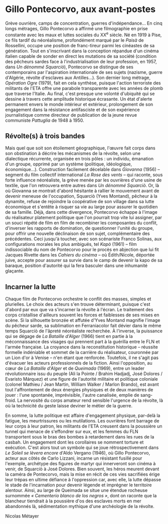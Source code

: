 # Gillo Pontecorvo, aux avant-postes

Grève ouvrière, camps de concentration, guerres d'indépendance... En cinq longs métrages, Gillo Pontecorvo a affirmé une filmographie en prise constante avec les maux et luttes sociales du XX<sup>e</sup> siècle. Né en 1919 à Pise, ce fils tardif du néoréalisme, profondément marqué par le _Paisà_ de Rossellini, occupe une position de franc-tireur parmi les cinéastes de sa génération. Tout en s'inscrivant dans la conception répandue d'un cinéma italien capable de sonder en direct les mutations de sa société (condition des pêcheurs sardes face à l'industrialisation de leur profession, en 1957, dans _Un dénommé Squarciò_), Pontecorvo se distingue de ses contemporains par l'aspiration internationale de ses sujets (nazisme, guerre d'Algérie, révolte d'esclaves aux Antilles...). Son dernier long métrage, _Opération Ogre_ (1979), fait en cela synthèse, puisque l'action terroriste des militants de l'ETA offre une parabole transparente avec les années de plomb que traverse l'Italie. Au final, c'est presque une volonté d'ubiquité qui se dessine à travers cette amplitude historique écrasante. Un état d'alerte permanent envers le monde intérieur et extérieur, prolongement de son engagement dans la résistance antifasciste et de son expérience journalistique comme directeur de publication de la jeune revue communiste _Pattuglia_ de 1948 à 1950.

## Révolte(s) à trois bandes

Mais quel que soit son étoilement géographique, l'œuvre fait corps dans son obstination à décrire les mécanismes de la révolte, selon une dialectique récurrente, organisée en trois pôles : un individu, émanation d'un groupe, opprimé par un système (politique, idéologique, économique...). Construction facilement décelable dans _Giovanna_ (1956) – segment du film collectif international _La Rose des vents_ – qui raconte, sous forte influence néoréaliste, la grève menée par les ouvrières d'une usine de textile, que l'on retrouvera entre autres dans _Un dénommé Squarciò_. Or, là où Giovanna se montrait d'abord hésitante à rallier le mouvement avant de devenir meneuse de l'occupation, Squarciò (Yves Montand), pêcheur à la dynamite, refuse de rejoindre la coopérative de son village dans sa lutte économique et s'entête à risquer sa vie au large pour assurer le quotidien de sa famille. Déjà, dans cette divergence, Pontecorvo échappe à l'image du réalisateur platement politique que l'on pourrait trop vite lui assigner, par un souci répété de film en film de recombiner les composantes du conflit, d'inverser les rapports de domination, de questionner l'unité du groupe, pour offrir une nouvelle déclinaison de son sujet, complémentaire des précédentes. Ceci jusqu'à toucher, avec son scénariste Franco Solinas, aux configurations morales les plus ambiguës, tel _Kapò_ (1961) – film indissociable du nom de Pontecorvo pour le procès en abjection que lui fit Jacques Rivette dans les _Cahiers du cinéma_ – où Édith/Nicole, déportée juive, accepte pour assurer sa survie dans le camp de devenir la kapo de sa baraque, position d'autorité qui la fera basculer dans une inhumanité glaçante.

## Incarner la lutte

Chaque film de Pontecorvo orchestre le conflit des masses, simples et plurielles. Le choix des acteurs s'en trouve déterminant, puisque c'est d'abord par eux que va s'incarner la révolte à l'écran. Le traitement des corps cristallise d'ailleurs souvent les forces et faiblesses de ses mises en scène. Si la silhouette bronzée et affutée d'Yves Montand magnifie l'image du pêcheur sarde, sa sublimation en Ferraniacolor fait dévier dans le même temps Squarciò de l'âpreté néoréaliste recherchée. À l'inverse, la puissance qui se dégage de _La Bataille d'Alger_ (1966) tient en partie à la méconnaissance des visages qui prennent part à la guérilla entre le FLN et l'armée française. La croyance dans la reconstitution historique – réussite formelle indéniable et sommet de la carrière du réalisateur, couronnée par un Lion d'or à Venise – n'en étant que renforcée. Toutefois, il ne s'agit pas d'évacuer les acteurs professionnels de la fiction. Ainsi l'opposition, au cœur de _La Bataille d'Alger_ et de _Queimada_ (1969), entre un leader révolutionnaire issu du peuple (Ali la Pointe / Brahim Hadjadj, José Dolores / Evaristo Márquez) et une figure de l'autorité militaire et politique coloniale (colonel Mathieu / Jean Martin, William Walker / Marlon Brando), est avant tout l'affrontement de deux énergies physiques et de deux manières de jouer : l'une spontanée, imprévisible, l'autre canalisée, emplie de sang-froid. La nervosité du corps amateur rend sensible l'urgence de la révolte, là où la technicité du geste laisse deviner le métier de la guerre.

En somme, la lutte politique est affaire d'engagement physique, par-delà la fatigue, les meurtrissures ou les mutilations. Les ouvrières font barrage de leur corps à leur patron, les militants de l'ETA creusent dans la poussière un tunnel qui menace de s'effondrer sur eux, et les femmes du FLN transportent sous le bras des bombes à retardement dans les rues de la casbah. Un engagement dont les corollaires se nomment torture et exécution. C'est alors tout un symbole qui se joue rétrospectivement dans _Le Soleil se lèvera encore_ d'Aldo Vergano (1946), où Gillo Pontecorvo, acteur aux côtés de Carlo Lizzani, incarne un résistant fusillé pour l'exemple, archétype des figures de martyr qui innerveront son cinéma à venir, de Squarciò à José Dolores. Bien souvent, les héros meurent devant la caméra de Pontecorvo, mais la mise en récit de ces vies sacrifiées érige leur trépas en ultime défiance à l'oppression car, avec elle, la lutte dépasse le stade de l'incarnation pour devenir légende et imprégner le territoire alentour. Ainsi, au large de Queimada se situe une étendue rocheuse surnommée _« Cementerio blanco de los negros »_, dont on raconte que la blancheur tiendrait à la poussière d'os des esclaves morts en mer abandonnés là, sédimentation mythique d'une archéologie de la révolte.

Nicolas Métayer
